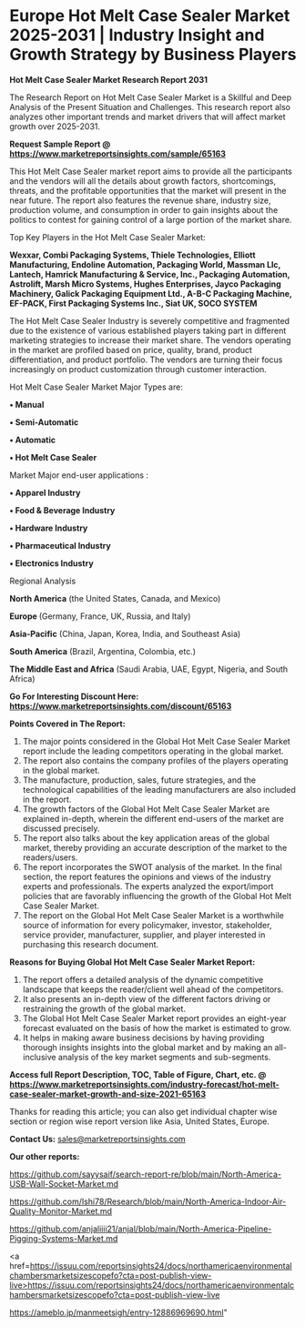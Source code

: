 # Europe Hot Melt Case Sealer Market 2025-2031 | Industry Insight and Growth Strategy by Business Players

<strong>Hot Melt Case Sealer Market Research Report 2031</strong>

The Research Report on Hot Melt Case Sealer Market is a Skillful and Deep Analysis of the Present Situation and Challenges. This research report also analyzes other important trends and market drivers that will affect market growth over 2025-2031.

<strong>Request Sample Report @ <a href=https://www.marketreportsinsights.com/sample/65163>https://www.marketreportsinsights.com/sample/65163</a></strong>

This Hot Melt Case Sealer market report aims to provide all the participants and the vendors will all the details about growth factors, shortcomings, threats, and the profitable opportunities that the market will present in the near future. The report also features the revenue share, industry size, production volume, and consumption in order to gain insights about the politics to contest for gaining control of a large portion of the market share.

Top Key Players in the Hot Melt Case Sealer Market:

<strong>Wexxar, Combi Packaging Systems, Thiele Technologies, Elliott Manufacturing, Endoline Automation, Packaging World, Massman Llc, Lantech, Hamrick Manufacturing & Service, Inc., Packaging Automation, Astrolift, Marsh Micro Systems, Hughes Enterprises, Jayco Packaging Machinery, Galick Packaging Equipment Ltd., A-B-C Packaging Machine, EF-PACK, First Packaging Systems Inc., Siat UK, SOCO SYSTEM</strong>

The Hot Melt Case Sealer Industry is severely competitive and fragmented due to the existence of various established players taking part in different marketing strategies to increase their market share. The vendors operating in the market are profiled based on price, quality, brand, product differentiation, and product portfolio. The vendors are turning their focus increasingly on product customization through customer interaction.

Hot Melt Case Sealer Market Major Types are:

<strong>• Manual

• Semi-Automatic

• Automatic

• Hot Melt Case Sealer</strong>

Market Major end-user applications :

<strong>• Apparel Industry

• Food & Beverage Industry

• Hardware Industry

• Pharmaceutical Industry

• Electronics Industry</strong>

Regional Analysis

</u><strong><b>North America</b></strong> (the United States, Canada, and Mexico)

<strong><b>Europe </b></strong>(Germany, France, UK, Russia, and Italy)

<strong><b>Asia-Pacific</b></strong> (China, Japan, Korea, India, and Southeast Asia)

<strong><b>South America</b></strong> (Brazil, Argentina, Colombia, etc.)

<strong><b>The Middle East and Africa</b></strong> (Saudi Arabia, UAE, Egypt, Nigeria, and South Africa)

<strong>Go For Interesting Discount Here: <a href=https://www.marketreportsinsights.com/discount/65163>https://www.marketreportsinsights.com/discount/65163</a></strong>

<strong>Points Covered in The Report:</strong>
<ol>
  <li>The major points considered in the Global Hot Melt Case Sealer Market report include the leading competitors operating in the global market.</li>
  <li>The report also contains the company profiles of the players operating in the global market.</li>
  <li>The manufacture, production, sales, future strategies, and the technological capabilities of the leading manufacturers are also included in the report.</li>
  <li>The growth factors of the Global Hot Melt Case Sealer Market are explained in-depth, wherein the different end-users of the market are discussed precisely.</li>
  <li>The report also talks about the key application areas of the global market, thereby providing an accurate description of the market to the readers/users.</li>
  <li>The report incorporates the SWOT analysis of the market. In the final section, the report features the opinions and views of the industry experts and professionals. The experts analyzed the export/import policies that are favorably influencing the growth of the Global Hot Melt Case Sealer Market.</li>
  <li>The report on the Global Hot Melt Case Sealer Market is a worthwhile source of information for every policymaker, investor, stakeholder, service provider, manufacturer, supplier, and player interested in purchasing this research document.</li>
</ol>
<strong>Reasons for Buying Global Hot Melt Case Sealer Market Report:</strong>

<ol>
  <li>The report offers a detailed analysis of the dynamic competitive landscape that keeps the reader/client well ahead of the competitors.</li>
  <li>It also presents an in-depth view of the different factors driving or restraining the growth of the global market.</li>
  <li>The Global Hot Melt Case Sealer Market report provides an eight-year forecast evaluated on the basis of how the market is estimated to grow.</li>
  <li>It helps in making aware business decisions by having providing thorough insights insights into the global market and by making an all-inclusive analysis of the key market segments and sub-segments.</li>
</ol>
<strong>Access full Report Description, TOC, Table of Figure, Chart, etc. @ <a href=https://www.marketreportsinsights.com/industry-forecast/hot-melt-case-sealer-market-growth-and-size-2021-65163>https://www.marketreportsinsights.com/industry-forecast/hot-melt-case-sealer-market-growth-and-size-2021-65163</a></strong>


Thanks for reading this article; you can also get individual chapter wise section or region wise report version like Asia, United States, Europe.

<strong>Contact Us:</strong>
sales@marketreportsinsights.com

<strong>Our other reports:</strong>

<a href=https://github.com/sayysaif/search-report-re/blob/main/North-America-USB-Wall-Socket-Market.md>https://github.com/sayysaif/search-report-re/blob/main/North-America-USB-Wall-Socket-Market.md</a>

<a href=https://github.com/Ishi78/Research/blob/main/North-America-Indoor-Air-Quality-Monitor-Market.md>https://github.com/Ishi78/Research/blob/main/North-America-Indoor-Air-Quality-Monitor-Market.md</a>

<a href=https://github.com/anjaliiii21/anjal/blob/main/North-America-Pipeline-Pigging-Systems-Market.md>https://github.com/anjaliiii21/anjal/blob/main/North-America-Pipeline-Pigging-Systems-Market.md</a>

<a href=https://issuu.com/reportsinsights24/docs/northamericaenvironmentalchambersmarketsizescopefo?cta=post-publish-view-live>https://issuu.com/reportsinsights24/docs/northamericaenvironmentalchambersmarketsizescopefo?cta=post-publish-view-live</a>

<a href=https://ameblo.jp/manmeetsigh/entry-12886969690.html>https://ameblo.jp/manmeetsigh/entry-12886969690.html</a>"

